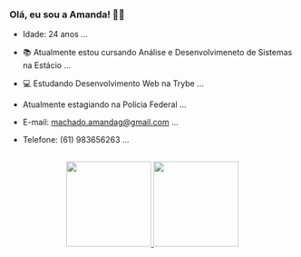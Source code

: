 ### Olá, eu sou a Amanda! 👾👋
- Idade: 24 anos ...
- 📚 Atualmente estou cursando Análise e Desenvolvimeneto de Sistemas na Estácio ...
- 💻 Estudando Desenvolvimento Web na Trybe ...
- Atualmente estagiando na Polícia Federal ...
- E-mail: machado.amandag@gmail.com ...
- Telefone: (61) 983656263 ...

  ##

<div align="center">
  <a href="https://github.com/mandioquynha">
  <img height="150em" src="https://github-readme-stats.vercel.app/api?username=mandioquynha&show_icons=true&theme=panda&include_all_commits=true&count_private=true"/>
  <img height="150em" src="https://github-readme-stats.vercel.app/api/top-langs/?username=mandioquynha&layout=compact&langs_count=7&theme=panda"/>
</div>
